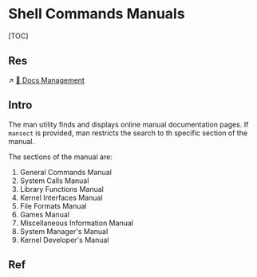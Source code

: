 # Shell Commands Manuals

[TOC]



## Res
↗ [📇 Docs Management](../../../Linux%20(Derived%20From%20UNIX%20Family)/🪓%20Free%20Software/File%20&%20Dir%20Management/📇%20Docs%20Management.md)



## Intro
The man utility finds and displays online manual documentation pages.  If `mansect` is provided, man restricts the search to th specific section of the manual.

The sections of the manual are:
1. General Commands Manual
2. System Calls Manual
3. Library Functions Manual
4. Kernel Interfaces Manual
5. File Formats Manual
6. Games Manual
7. Miscellaneous Information Manual
8. System Manager's Manual
9. Kernel Developer's Manual



## Ref

